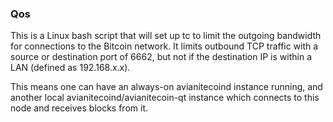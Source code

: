 ### Qos ###

This is a Linux bash script that will set up tc to limit the outgoing bandwidth for connections to the Bitcoin network. It limits outbound TCP traffic with a source or destination port of 6662, but not if the destination IP is within a LAN (defined as 192.168.x.x).

This means one can have an always-on avianitecoind instance running, and another local avianitecoind/avianitecoin-qt instance which connects to this node and receives blocks from it.
